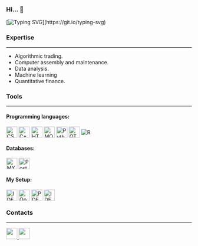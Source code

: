 ### Hi... 👋
[![Typing SVG](https://readme-typing-svg.herokuapp.com/?lines=I'm+Tim+Majani.;Financial+Data+Analyst.;)](https://git.io/typing-svg)

### Expertise
-------------
* Algorithmic trading.
* Computer assembly and maintenance.
* Data analysis.
* Machine learning
* Quantitative finance.


### Tools
---------
<h4>Programming languages:</h4>
<div style="display: inline">
  <img align="center" title="CSS" height="30cm" src="https://img.shields.io/badge/CSS3-1572B6?style=for-the-badge&logo=css3&logoColor=white">
  <img align="center" title="C++" height="30cm" src="https://img.shields.io/badge/C++-00599C?style=for-the-badge&logo=Cplusplus&logoColor=white">
  <img align="center" title="HTML" height="30cm" src="https://img.shields.io/badge/HTML5-E34F26?style=for-the-badge&logo=html5&logoColor=white"> 
  <img align="center" title="MQL5" height="30cm" src="https://img.shields.io/badge/MQL5-3492cd?style=for-the-badge">
  <img align="center" title="Python" height="30cm" src="https://img.shields.io/badge/Python-3776AB?style=for-the-badge&logo=python&logoColor=white">
  <img align="center" title="QT" height="30cm" src="https://img.shields.io/badge/Qt-41CD52?style=for-the-badge&logo=qt&logoColor=white">
  <img align="center" title="R" heigh="30cm" src="https://img.shields.io/badge/R-276DC3?style=for-the-badge&logo=R&logoColor=white">
</div>

<div style="inline">
  <h4>Databases:</h4>
  <img align="center" title="MYSQL" height="30cm" src="https://img.shields.io/badge/MySQL-00000F?style=for-the-badge&logo=mysql&logoColor=white">
  <img align="center" title="Postgres" height="30cm" src="https://img.shields.io/badge/PostgreSQL-316192?style=for-the-badge&logo=postgresql&logoColor=white">
</div>
  
<div style="inline">
  <h4>My Setup:</h4>  
  <img align="center" title="IDE" height="30cm" src="https://img.shields.io/badge/Jupyter%20Lab-F37626?style=for-the-badge&logo=jupyter&logoColor=white">
  <img align="center" title="Operating System - KDE NEON" height="30cm" src="https://img.shields.io/badge/KDE%20NEON-1D99F3?style=for-the-badge&logo=KDE&logoColor=white">
  <img align="center" title="PDE" height="30cm" src="https://img.shields.io/badge/Vim-019733?style=for-the-badge&logo=Vim&logoColor=white">
  <img align="center" title="IDE" height="30cm" src="https://img.shields.io/badge/VSCodium-2F80ED?style=for-the-badge&logo=vscodium&logoColor=white">
</div>


### Contacts
------------
<div>
  <a href="mailto:tmajani@gmail.com">
    <img aling="center" height="30cm" src="https://img.shields.io/badge/Gmail-D14836?style=for-the-badge&logo=gmail&logoColor=white">
  </a>
  <a href="https://www.linkedin.com/in/timmajani/">
    <img height="30cm" src="https://img.shields.io/badge/LinkedIn-0077B5?style=for-the-badge&logo=linkedin&logoColor=white">
  </a>
</div>
